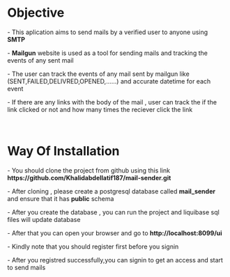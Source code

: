 <h1>Objective</h1>
<p>- This aplication aims to send mails by a verified user to anyone using <strong>SMTP</strong></p>
<p>- <strong>Mailgun</strong> website is used as a tool for sending mails and tracking the events of any sent mail</p>
<p>- The user can track the events of any mail sent by mailgun like (SENT,FAILED,DELIVRED,OPENED,......) and accurate datetime for each event</p>
<p>- If there are any links with the body of the mail , user can track the if the link clicked or not and how many times the reciever click the link</p>
<br/>
<h1>Way Of Installation</h1>
<p>- You should clone the project from github using this link <strong>https://github.com/Khalidabdellatif187/mail-sender.git</strong></p>
<p>- After cloning , please create a postgresql database called <strong>mail_sender</strong> and ensure that it has <strong>public</strong> schema</p>
<p>- After you create the database , you can run the project and liquibase sql files will update database </p>
<p>- After that you can open your browser and go to <strong>http://localhost:8099/ui</strong></p>
<p>- Kindly note that you should register first before you signin</p>
<p>- After you registred successfully,you can signin to get an access and start to send mails</p>
